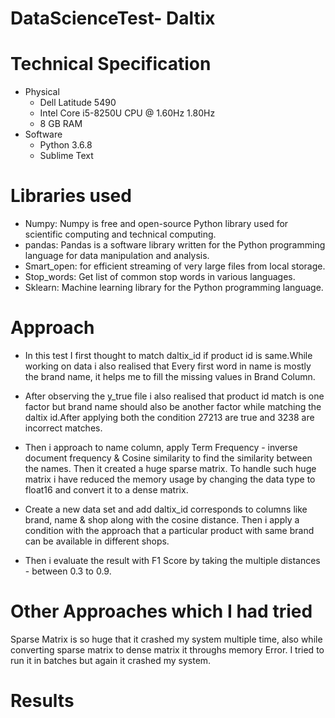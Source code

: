 # DataScienceTest- Daltix

# Technical Specification
* Physical
  * Dell Latitude 5490
  * Intel Core i5-8250U CPU @ 1.60Hz 1.80Hz
  * 8 GB RAM
* Software
  * Python 3.6.8
  * Sublime Text

# Libraries used
* Numpy: Numpy is free and open-source Python library used for scientific computing and technical computing.
* pandas: Pandas is a software library written for the Python programming language for data manipulation and analysis.
* Smart_open: for efficient streaming of very large files from local storage.
* Stop_words: Get list of common stop words in various languages.
* Sklearn: Machine learning library for the Python programming language.


# Approach
* In this test I first thought to match daltix_id if product id is same.While working on data i also realised that Every first word in name is mostly the brand name, it helps me to fill the missing values in Brand Column.

* After observing the y_true file i also realised that product id match is one factor but brand name should also be another factor while matching the daltix id.After applying both the condition 27213 are true and 3238 are incorrect matches.

* Then i approach to name column, apply Term Frequency - inverse document frequency & Cosine similarity to find the similarity between the names. Then it created a huge sparse matrix. To handle such huge matrix i have reduced the memory usage by changing the data type to float16 and convert it to a dense matrix.

* Create a new data set and add daltix_id corresponds to columns like brand, name & shop along with the cosine distance. Then i apply a condition with the approach that a particular product with same brand can be available in different shops.

* Then i evaluate the result with F1 Score by taking the multiple distances - between 0.3 to 0.9.


# Other Approaches which I had tried
Sparse Matrix is so huge that it crashed my system multiple time, also while converting sparse matrix to dense matrix it throughs memory Error. I tried to run it in batches but again it crashed my system.

# Results


